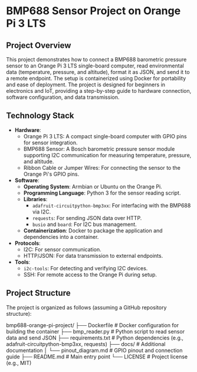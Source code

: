 # BMP688 Sensor Project on Orange Pi 3 LTS

## Project Overview
This project demonstrates how to connect a BMP688 barometric pressure sensor to an Orange Pi 3 LTS single-board computer, read environmental data (temperature, pressure, and altitude), format it as JSON, and send it to a remote endpoint. The setup is containerized using Docker for portability and ease of deployment. The project is designed for beginners in electronics and IoT, providing a step-by-step guide to hardware connection, software configuration, and data transmission.

## Technology Stack
- **Hardware**:
  - Orange Pi 3 LTS: A compact single-board computer with GPIO pins for sensor integration.
  - BMP688 Sensor: A Bosch barometric pressure sensor module supporting I2C communication for measuring temperature, pressure, and altitude.
  - Ribbon Cable or Jumper Wires: For connecting the sensor to the Orange Pi's GPIO pins.
- **Software**:
  - **Operating System**: Armbian or Ubuntu on the Orange Pi.
  - **Programming Language**: Python 3 for the sensor reading script.
  - **Libraries**:
    - `adafruit-circuitpython-bmp3xx`: For interfacing with the BMP688 via I2C.
    - `requests`: For sending JSON data over HTTP.
    - `busio` and `board`: For I2C bus management.
  - **Containerization**: Docker to package the application and dependencies into a container.
- **Protocols**:
  - I2C: For sensor communication.
  - HTTP/JSON: For data transmission to external endpoints.
- **Tools**:
  - `i2c-tools`: For detecting and verifying I2C devices.
  - SSH: For remote access to the Orange Pi during setup.

## Project Structure
The project is organized as follows (assuming a GitHub repository structure):

bmp688-orange-pi-project/
├── Dockerfile               # Docker configuration for building the container
├── bmp_reader.py            # Python script to read sensor data and send JSON
├── requirements.txt         # Python dependencies (e.g., adafruit-circuitpython-bmp3xx, requests)
├── docs/                    # Additional documentation
│   └── pinout_diagram.md    # GPIO pinout and connection guide
├── README.md                # Main entry point
└── LICENSE                  # Project license (e.g., MIT)